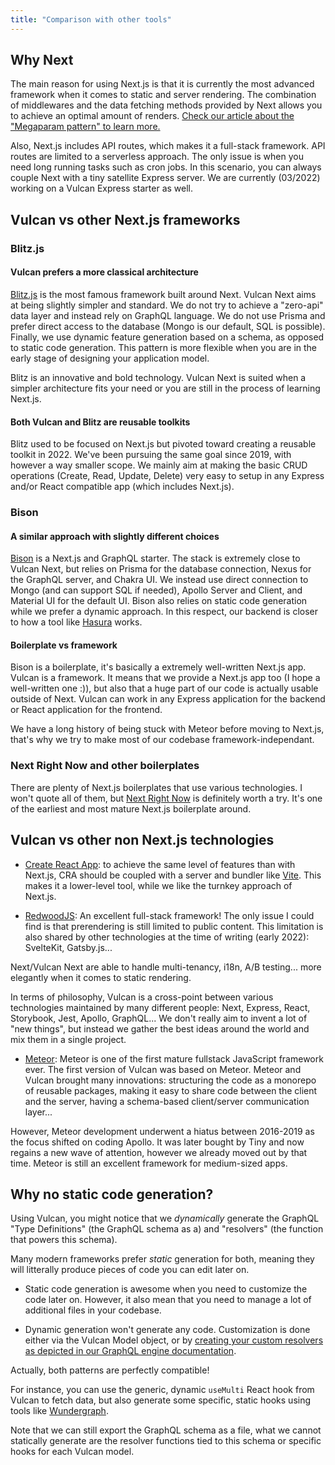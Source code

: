 ```yaml
---
title: "Comparison with other tools"
---
```


## Why Next

The main reason for using Next.js is that it is currently the most advanced framework when it comes to static and server rendering.
The combination of middlewares and the data fetching methods provided by Next allows you to achieve an optimal amount of renders. [Check our article about the "Megaparam pattern" to learn more.](https://blog.vulcanjs.org/render-anything-statically-with-next-js-and-the-megaparam-4039e66ffde)

Also, Next.js includes API routes, which makes it a full-stack framework. API routes are limited to a serverless approach. The only issue is when you need long running tasks such as cron jobs. In this scenario, you can always couple Next with a tiny satellite Express server. We are currently (03/2022) working on a Vulcan Express starter as well.

##  Vulcan vs other Next.js frameworks

### Blitz.js

#### Vulcan prefers a more classical architecture

[Blitz.js](https://blitzjs.com/) is the most famous framework built around Next. Vulcan Next aims at being slightly simpler and standard. We do not try to achieve a "zero-api" data layer and instead rely on GraphQL language. We do not use Prisma and prefer direct access to the database (Mongo is our default, SQL is possible). Finally, we use dynamic feature generation based on a schema, as opposed to static code generation. This pattern is more flexible when you are in the early stage of designing your application model.

Blitz is an innovative and bold technology. Vulcan Next is suited when a simpler architecture fits your need or you are still in the process of learning Next.js.

#### Both Vulcan and Blitz are reusable toolkits

Blitz used to be focused on Next.js but pivoted toward creating a reusable toolkit in 2022. We've been pursuing the same goal since 2019, with however a way smaller scope. We mainly aim at making the basic CRUD operations (Create, Read, Update, Delete) very easy to setup in any Express and/or React compatible app (which includes Next.js).

### Bison

#### A similar approach with slightly different choices

[Bison](https://github.com/echobind/bisonapp) is a Next.js and GraphQL starter. The stack is extremely close to Vulcan Next, but relies on Prisma for the database connection, Nexus for the GraphQL server, and Chakra UI. We instead use direct connection to Mongo (and can support SQL if needed), Apollo Server and Client, and Material UI for the default UI.
Bison also relies on static code generation while we prefer a dynamic approach. In this respect, our backend is closer to how a tool like [Hasura](https://hasura.io/) works.

#### Boilerplate vs framework

Bison is a boilerplate, it's basically a extremely well-written Next.js app. 
Vulcan is a framework. It means that we provide a Next.js app too (I hope a well-written one :)), but also that a huge part of our code is actually usable outside of Next. Vulcan can work in any Express application for the backend or React application for the frontend.

We have a long history of being stuck with Meteor before moving to Next.js, that's why we try to make most of our codebase framework-independant.
  
### Next Right Now and other boilerplates

There are plenty of Next.js boilerplates that use various technologies. I won't quote all of them, but [Next Right Now](https://github.com/UnlyEd/next-right-now) is definitely worth a try. It's one of the earliest and most mature Next.js boilerplate around.

## Vulcan vs other non Next.js technologies

- [Create React App](https://create-react-app.dev/): to achieve the same level of features than with Next.js, CRA should be coupled with a server and bundler like [Vite](https://vitejs.dev/). This makes it a lower-level tool, while we like the turnkey approach of Next.js.
  
- [RedwoodJS](https://redwoodjs.com/): An excellent full-stack framework! 
The only issue I could find is that prerendering is still limited to public content. 
This limitation is also shared by other technologies at the time of writing (early 2022): SvelteKit, Gatsby.js...

Next/Vulcan Next are able to handle multi-tenancy, i18n, A/B testing... more elegantly when it comes to static rendering.

In terms of philosophy, Vulcan is a cross-point between various technologies maintained by many different people: Next, Express, React, Storybook, Jest, Apollo, GraphQL... We don't really aim to invent a lot of "new things", but instead we gather the best ideas around the world and mix them in a single project.

- [Meteor](https://www.meteor.com/developers/): Meteor is one of the first mature fullstack JavaScript framework ever. 
The first version of Vulcan was based on Meteor. Meteor and Vulcan brought many innovations: structuring the code as a monorepo of reusable packages, making it easy to share code between the client and the server, having a schema-based client/server communication layer...

However, Meteor development underwent a hiatus between 2016-2019 as the focus shifted on coding Apollo.
It was later bought by Tiny and now regains a new wave of attention, however we already moved out by that time. Meteor is still an excellent framework for medium-sized apps.

## Why no static code generation?

Using Vulcan, you might notice that we *dynamically* generate the GraphQL "Type Definitions" (the GraphQL schema as a) and "resolvers" (the function that powers this schema).

Many modern frameworks prefer *static* generation for both, meaning they will litterally produce pieces of code you can edit later on.


- Static code generation is awesome when you need to customize the code later on. However,
it also mean that you need to manage a lot of additional files in your codebase.

- Dynamic generation won't generate any code. Customization is done either via the Vulcan Model object, or by [creating your custom resolvers as depicted in our GraphQL engine documentation](../vulcan-artemis/customResolvers.md).
  
Actually, both patterns are perfectly compatible! 

For instance, you can use the generic, dynamic `useMulti` React hook from Vulcan to fetch data, but also generate some specific, static hooks using tools like [Wundergraph](https://wundergraph.com/).

Note that we can still export the GraphQL schema as a file, what we cannot statically generate are the resolver functions tied to this schema or specific hooks for each Vulcan model.
